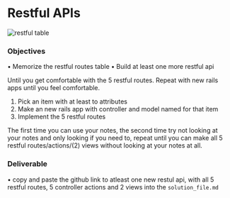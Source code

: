 # Restful APIs

![restful table](routing-table.png)

### Objectives
• Memorize the restful routes table
• Build at least one more restful api

Until you get comfortable with the 5 restful routes. Repeat with new rails apps until you feel comfortable.
1. Pick an item with at least to attributes
2. Make an new rails app with controller and model named for that item
3. Implement the 5 restful routes

The first time you can use your notes, the second time try not looking at your notes and only looking if you need to, repeat until you can make all 5 restful routes/actions/(2) views without looking at your notes at all.

### Deliverable

• copy and paste the github link to atleast one new restul api, with all 5 restful routes, 5 controller actions and 2 views into the `solution_file.md`